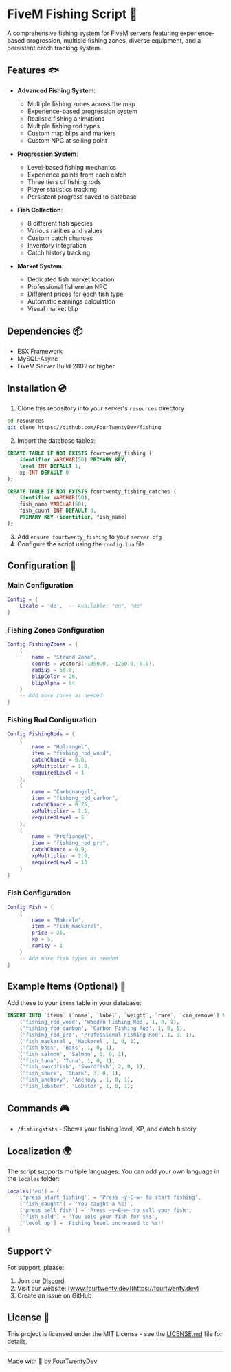 # FiveM Fishing Script 🎣

A comprehensive fishing system for FiveM servers featuring experience-based progression, multiple fishing zones, diverse equipment, and a persistent catch tracking system.

## Features 🐟

- **Advanced Fishing System**: 
  - Multiple fishing zones across the map
  - Experience-based progression system
  - Realistic fishing animations
  - Multiple fishing rod types
  - Custom map blips and markers
  - Custom NPC at selling point

- **Progression System**: 
  - Level-based fishing mechanics
  - Experience points from each catch
  - Three tiers of fishing rods
  - Player statistics tracking
  - Persistent progress saved to database

- **Fish Collection**: 
  - 8 different fish species
  - Various rarities and values
  - Custom catch chances
  - Inventory integration
  - Catch history tracking

- **Market System**: 
  - Dedicated fish market location
  - Professional fisherman NPC
  - Different prices for each fish type
  - Automatic earnings calculation
  - Visual market blip

## Dependencies 📦

- ESX Framework
- MySQL-Async
- FiveM Server Build 2802 or higher

## Installation 💿

1. Clone this repository into your server's `resources` directory
```bash
cd resources
git clone https://github.com/FourTwentyDev/fishing
```
2. Import the database tables:
```sql
CREATE TABLE IF NOT EXISTS fourtwenty_fishing (
    identifier VARCHAR(50) PRIMARY KEY,
    level INT DEFAULT 1,
    xp INT DEFAULT 0
);

CREATE TABLE IF NOT EXISTS fourtwenty_fishing_catches (
    identifier VARCHAR(50),
    fish_name VARCHAR(50),
    fish_count INT DEFAULT 0,
    PRIMARY KEY (identifier, fish_name)
);
```
3. Add `ensure fourtwenty_fishing` to your `server.cfg`
4. Configure the script using the `config.lua` file

## Configuration 🔧

### Main Configuration
```lua
Config = {
    Locale = 'de',  -- Available: "en", "de"
}
```

### Fishing Zones Configuration
```lua
Config.FishingZones = {
    {
        name = "Strand Zone",
        coords = vector3(-1850.0, -1250.0, 8.0),
        radius = 50.0,
        blipColor = 26,
        blipAlpha = 64
    }
    -- Add more zones as needed
}
```

### Fishing Rod Configuration
```lua
Config.FishingRods = {
    {
        name = "Holzangel",
        item = "fishing_rod_wood",
        catchChance = 0.6,
        xpMultiplier = 1.0,
        requiredLevel = 1
    },
    {
        name = "Carbonangel",
        item = "fishing_rod_carbon",
        catchChance = 0.75,
        xpMultiplier = 1.5,
        requiredLevel = 5
    },
    {
        name = "Profiangel",
        item = "fishing_rod_pro",
        catchChance = 0.9,
        xpMultiplier = 2.0,
        requiredLevel = 10
    }
}
```

### Fish Configuration
```lua
Config.Fish = {
    {
        name = "Makrele",
        item = "fish_mackerel",
        price = 25,
        xp = 5,
        rarity = 1
    }
    -- Add more fish types as needed
}
```

## Example Items (Optional) 📝

Add these to your `items` table in your database:

```sql
INSERT INTO `items` (`name`, `label`, `weight`, `rare`, `can_remove`) VALUES 
    ('fishing_rod_wood', 'Wooden Fishing Rod', 1, 0, 1),
    ('fishing_rod_carbon', 'Carbon Fishing Rod', 1, 0, 1),
    ('fishing_rod_pro', 'Professional Fishing Rod', 1, 0, 1),
    ('fish_mackerel', 'Mackerel', 1, 0, 1),
    ('fish_bass', 'Bass', 1, 0, 1),
    ('fish_salmon', 'Salmon', 1, 0, 1),
    ('fish_tuna', 'Tuna', 1, 0, 1),
    ('fish_swordfish', 'Swordfish', 2, 0, 1),
    ('fish_shark', 'Shark', 3, 0, 1),
    ('fish_anchovy', 'Anchovy', 1, 0, 1),
    ('fish_lobster', 'Lobster', 1, 0, 1);
```

## Commands 🎮

- `/fishingstats` - Shows your fishing level, XP, and catch history

## Localization 🌍

The script supports multiple languages. You can add your own language in the `locales` folder:

```lua
Locales['en'] = {
    ['press_start_fishing'] = 'Press ~y~E~w~ to start fishing',
    ['fish_caught'] = 'You caught a %s!',
    ['press_sell_fish'] = 'Press ~y~E~w~ to sell your fish',
    ['fish_sold'] = 'You sold your fish for $%s',
    ['level_up'] = 'Fishing level increased to %s!'
}
```

## Support 💡

For support, please:
1. Join our [Discord](https://discord.gg/fourtwenty)
2. Visit our website: [www.fourtwenty.dev](https://fourtwenty.dev)
3. Create an issue on GitHub

## License 📄

This project is licensed under the MIT License - see the [LICENSE.md](LICENSE.md) file for details.

---
Made with 🎣 by [FourTwentyDev](https://fourtwenty.dev)
